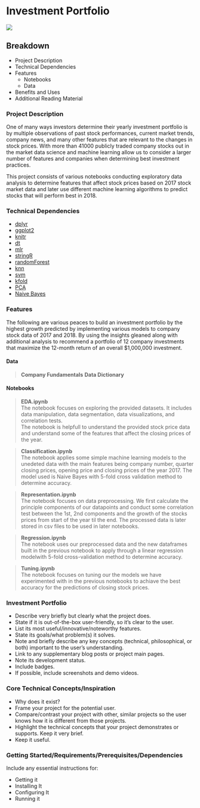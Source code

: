 # Investment Portfolio

![](InVestment-3.png)

## Breakdown
- Project Description
- Technical Dependencies
- Features
   - Notebooks
   - Data
- Benefits and Uses
- Additional Reading Material


### Project Description
One of many ways investors determine their yearly investment portfolio is by multiple observations of past stock performances, current market trends, company news, and many other features that are relevant to the changes in stock prices. 
With more than 41000 publicly traded company stocks out in the market data science and machine learning allow us to consider a larger number of features and companies when determining best investment practices.

This project consists of various notebooks conducting exploratory data analysis to determine features that affect stock prices based on 2017 stock market data and later use different machine learning algorithms to predict stocks that will perform best in 2018. 

### Technical Dependencies
- [dplyr](https://dplyr.tidyverse.org)                                 
- [ggplot2](https://ggplot2.tidyverse.org)
- [knitr](https://yihui.org/knitr/)
- [dt](https://rstudio.github.io/DT/)
- [mlr](https://mlr.mlr-org.com)
- [stringR](https://stringr.tidyverse.org)
- [randomForest](https://www.rdocumentation.org/packages/randomForest/versions/4.6-14/topics/randomForest)
- [knn](https://www.rdocumentation.org/packages/randomForest/versions/4.6-14/topics/randomForest)
- [svm](https://cran.r-project.org/web/packages/e1071/vignettes/svmdoc.pdf)
- [kfold](https://www.rdocumentation.org/packages/dismo/versions/1.3-3/topics/kfold)
- [PCA](https://towardsdatascience.com/principal-component-analysis-pca-101-using-r-361f4c53a9ff)
- [Naive Bayes](https://www.r-bloggers.com/2021/04/naive-bayes-classification-in-r/)

### Features
The following are various peaces to build an investment portfolio by the highest growth predicted by implementing various models to company stock data of 2017 and 2018. By using the insights gleaned along with additional analysis to recommend a portfolio of 12 company investments that maximize the 12-month return of an overall \$1,000,000 investment.

#### Data
> **Company Fundamentals**
> **Data Dictionary**



#### Notebooks

> **EDA.ipynb**  \
> The notebook focuses on exploring the provided datasets. It includes data manipulation, data segmentation, data visualizations, and correlation tests.       
> The notebook is helpfull to understand the provided stock price data and understand some of the features that affect the closing prices of the year.

> **Classification.ipynb**  \
> The notebook applies some simple machine learning models to the unedeted data with the main features being company number, quarter closing prices, opening price 
> and closing prices of the year 2017. The model used is Naive Bayes with 5-fold cross validation method to determine accuracy. 

> **Representation.ipynb**  \
> The notebook focuses on data preprocessing. We first calculate the principle components of our datapoints and conduct some correlation test between the 1st, 2nd 
> components and the growth of the stocks prices from start of the year til the end. The processed data is later stored in csv files to be used in later notebooks.

> **Regression.ipynb**  \
> The notebook uses our preprocessed data and the new dataframes built in the previous notebook to apply through a linear regression modelwith 5-fold cross-validation method to determine accuracy.

> **Tuning.ipynb**  \
> The notebook focuses on tuning our the models we have experimented with in the previous notebooks to achiave the best accuracy for the predictions of closing 
> stock prices.



### Investment Portfolio

- Describe very briefly but clearly what the project does.
- State if it is out-of-the-box user-friendly, so it’s clear to the user.
- List its most useful/innovative/noteworthy features.
- State its goals/what problem(s) it solves.
- Note and briefly describe any key concepts (technical, philosophical, or both) important to the user’s understanding.
- Link to any supplementary blog posts or project main pages.
- Note its development status.
- Include badges.
- If possible, include screenshots and demo videos.


### Core Technical Concepts/Inspiration

- Why does it exist?
- Frame your project for the potential user. 
- Compare/contrast your project with other, similar projects so the user knows how it is different from those projects.
- Highlight the technical concepts that your project demonstrates or supports. Keep it very brief.
- Keep it useful.


### Getting Started/Requirements/Prerequisites/Dependencies
Include any essential instructions for:
- Getting it
- Installing It
- Configuring It
- Running it
